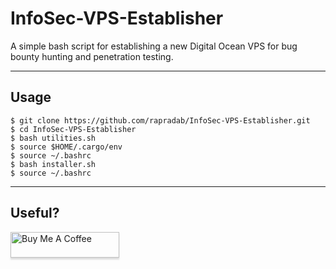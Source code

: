 # InfoSec-VPS-Establisher
A simple bash script for establishing a new Digital Ocean VPS for bug bounty hunting and penetration testing.

---

## Usage
```
$ git clone https://github.com/rapradab/InfoSec-VPS-Establisher.git
$ cd InfoSec-VPS-Establisher
$ bash utilities.sh
$ source $HOME/.cargo/env
$ source ~/.bashrc
$ bash installer.sh
$ source ~/.bashrc
```

---

## Useful?

<a href="https://www.buymeacoffee.com/prongedfork" target="_blank"><img src="https://www.buymeacoffee.com/assets/img/custom_images/orange_img.png" alt="Buy Me A Coffee" style="height: 41px !important;width: 174px !important;box-shadow: 0px 3px 2px 0px rgba(190, 190, 190, 0.5) !important;-webkit-box-shadow: 0px 3px 2px 0px rgba(190, 190, 190, 0.5) !important;" ></a>
